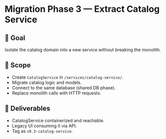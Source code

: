# Migration Phase 3 — Extract Catalog Service

## 🎯 Goal
Isolate the catalog domain into a new service without breaking the monolith.

## 🧩 Scope
- Create `CatalogService` in `/services/catalog-service/`.
- Migrate catalog logic and models.
- Connect to the same database (shared DB phase).
- Replace monolith calls with HTTP requests.

## 🚀 Deliverables
- CatalogService containerized and reachable.
- Legacy UI consuming it via API.
- Tag as `v0.3-catalog-service`.
